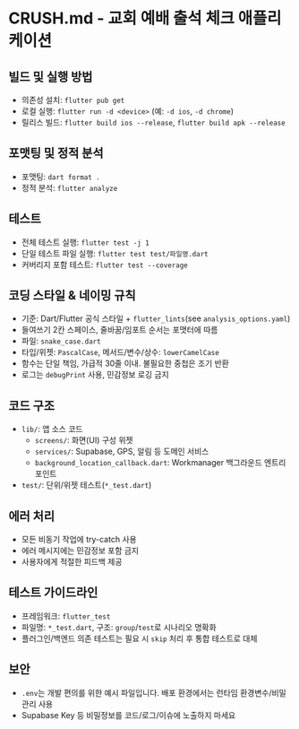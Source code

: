 # CRUSH.md - 교회 예배 출석 체크 애플리케이션

## 빌드 및 실행 방법
- 의존성 설치: `flutter pub get`
- 로컬 실행: `flutter run -d <device>` (예: `-d ios`, `-d chrome`)
- 릴리스 빌드: `flutter build ios --release`, `flutter build apk --release`

## 포맷팅 및 정적 분석
- 포맷팅: `dart format .`
- 정적 분석: `flutter analyze`

## 테스트
- 전체 테스트 실행: `flutter test -j 1`
- 단일 테스트 파일 실행: `flutter test test/파일명.dart`
- 커버리지 포함 테스트: `flutter test --coverage`

## 코딩 스타일 & 네이밍 규칙
- 기준: Dart/Flutter 공식 스타일 + `flutter_lints`(see `analysis_options.yaml`)
- 들여쓰기 2칸 스페이스, 줄바꿈/임포트 순서는 포맷터에 따름
- 파일: `snake_case.dart`
- 타입/위젯: `PascalCase`, 메서드/변수/상수: `lowerCamelCase`
- 함수는 단일 책임, 가급적 30줄 이내. 불필요한 중첩은 조기 반환
- 로그는 `debugPrint` 사용, 민감정보 로깅 금지

## 코드 구조
- `lib/`: 앱 소스 코드
  - `screens/`: 화면(UI) 구성 위젯
  - `services/`: Supabase, GPS, 알림 등 도메인 서비스
  - `background_location_callback.dart`: Workmanager 백그라운드 엔트리포인트
- `test/`: 단위/위젯 테스트(`*_test.dart`)

## 에러 처리
- 모든 비동기 작업에 try-catch 사용
- 에러 메시지에는 민감정보 포함 금지
- 사용자에게 적절한 피드백 제공

## 테스트 가이드라인
- 프레임워크: `flutter_test`
- 파일명: `*_test.dart`, 구조: `group`/`test`로 시나리오 명확화
- 플러그인/백엔드 의존 테스트는 필요 시 `skip` 처리 후 통합 테스트로 대체

## 보안
- `.env`는 개발 편의를 위한 예시 파일입니다. 배포 환경에서는 런타임 환경변수/비밀관리 사용
- Supabase Key 등 비밀정보를 코드/로그/이슈에 노출하지 마세요